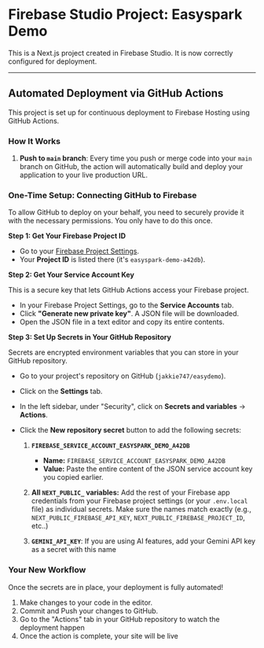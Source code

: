 # Firebase Studio Project: Easyspark Demo

This is a Next.js project created in Firebase Studio. It is now correctly configured for deployment.

---

## Automated Deployment via GitHub Actions

This project is set up for continuous deployment to Firebase Hosting using GitHub Actions.

### How It Works

1.  **Push to `main` branch**: Every time you push or merge code into your `main` branch on GitHub, the action will automatically build and deploy your application to your live production URL.

### One-Time Setup: Connecting GitHub to Firebase

To allow GitHub to deploy on your behalf, you need to securely provide it with the necessary permissions. You only have to do this once.

**Step 1: Get Your Firebase Project ID**

*   Go to your [Firebase Project Settings](https://console.firebase.google.com/project/easyspark-demo-a42db/settings/general).
*   Your **Project ID** is listed there (it's `easyspark-demo-a42db`).

**Step 2: Get Your Service Account Key**

This is a secure key that lets GitHub Actions access your Firebase project.
*   In your Firebase Project Settings, go to the **Service Accounts** tab.
*   Click **"Generate new private key"**. A JSON file will be downloaded.
*   Open the JSON file in a text editor and copy its entire contents.

**Step 3: Set Up Secrets in Your GitHub Repository**

Secrets are encrypted environment variables that you can store in your GitHub repository.

*   Go to your project's repository on GitHub (`jakkie747/easydemo`).
*   Click on the **Settings** tab.
*   In the left sidebar, under "Security", click on **Secrets and variables** -> **Actions**.
*   Click the **New repository secret** button to add the following secrets:

    1.  **`FIREBASE_SERVICE_ACCOUNT_EASYSPARK_DEMO_A42DB`**
        *   **Name:** `FIREBASE_SERVICE_ACCOUNT_EASYSPARK_DEMO_A42DB`
        *   **Value:** Paste the entire content of the JSON service account key you copied earlier.

    2.  **All `NEXT_PUBLIC_` variables:** Add the rest of your Firebase app credentials from your Firebase project settings (or your `.env.local` file) as individual secrets. Make sure the names match exactly (e.g., `NEXT_PUBLIC_FIREBASE_API_KEY`, `NEXT_PUBLIC_FIREBASE_PROJECT_ID`, etc..)
    
    3.  **`GEMINI_API_KEY`**: If you are using AI features, add your Gemini API key as a secret with this name

### Your New Workflow ##

Once the secrets are in place, your deployment is fully automated!

1.  Make changes to your code in the editor.
2.  Commit and Push your changes to GitHub.
3.  Go to the "Actions" tab in your GitHub repository to watch the deployment happen
4.  Once the action is complete, your site will be live
